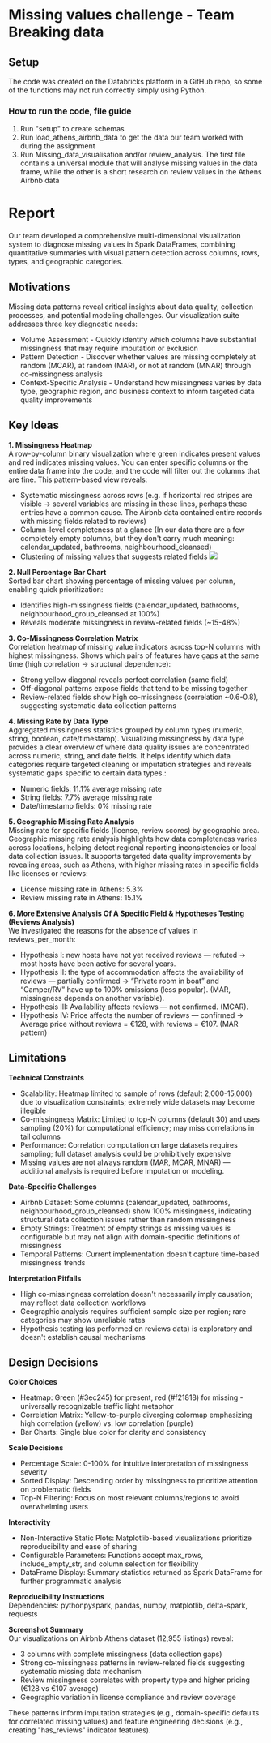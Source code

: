 # Missing values challenge - Team Breaking data

## Setup
The code was created on the Databricks platform in a GitHub repo, so some of the functions may not run correctly simply using Python. 

### How to run the code, file guide
1. Run "setup" to create schemas 
2. Run load_athens_airbnb_data to get the data our team worked with during the assignment
3. Run Missing_data_visualisation and/or review_analysis. The first file contains a universal module that will analyse missing values in the data frame, while the other is a short research on review values in the Athens Airbnb data

# Report
Our team developed a comprehensive multi-dimensional visualization system to diagnose missing values in Spark DataFrames, combining quantitative summaries with visual pattern detection across columns, rows, types, and geographic categories.
## Motivations
Missing data patterns reveal critical insights about data quality, collection processes, and potential modeling challenges. Our visualization suite addresses three key diagnostic needs:
* Volume Assessment - Quickly identify which columns have substantial missingness that may require imputation or exclusion
* Pattern Detection - Discover whether values are missing completely at random (MCAR), at random (MAR), or not at random (MNAR) through co-missingness analysis
* Context-Specific Analysis - Understand how missingness varies by data type, geographic region, and business context to inform targeted data quality improvements
## Key Ideas
  **1. Missingness Heatmap** \
A row-by-column binary visualization where green indicates present values and red indicates missing values. You can enter specific columns or the entire data frame into the code, and the code will filter out the columns that are fine. This pattern-based view reveals:
- Systematic missingness across rows (e.g. if horizontal red stripes are visible -> several variables are missing in these lines,
perhaps these entries have a common cause. The Airbnb data contained entire records with missing fields related to reviews)
- Column-level completeness at a glance (In our data there are a few completely empty columns, but they don't carry much meaning: calendar_updated, bathrooms, neighbourhood_cleansed)
- Clustering of missing values that suggests related fields
![](https://drive.google.com/file/d/1VXxCP6PQG1kTbl5OXkF_aWzoFRr50nNp/view?usp=sharing)

 **2. Null Percentage Bar Chart**\
Sorted bar chart showing percentage of missing values per column, enabling quick prioritization:
- Identifies high-missingness fields (calendar_updated, bathrooms, neighbourhood_group_cleansed at 100%)
- Reveals moderate missingness in review-related fields (~15-48%)
  
**3. Co-Missingness Correlation Matrix**\
Correlation heatmap of missing value indicators across top-N columns with highest missingness. Shows which pairs of features have gaps at the same time (high correlation → structural dependence):
- Strong yellow diagonal reveals perfect correlation (same field)
- Off-diagonal patterns expose fields that tend to be missing together
- Review-related fields show high co-missingness (correlation ~0.6-0.8), suggesting systematic data collection patterns

**4. Missing Rate by Data Type**\
Aggregated missingness statistics grouped by column types (numeric, string, boolean, date/timestamp). Visualizing missingness by data type provides a clear overview of where data quality issues are concentrated across numeric, string, and date fields. It helps identify which data categories require targeted cleaning or imputation strategies and reveals systematic gaps specific to certain data types.:
- Numeric fields: 11.1% average missing rate
- String fields: 7.7% average missing rate
- Date/timestamp fields: 0% missing rate

**5. Geographic Missing Rate Analysis**\
Missing rate for specific fields (license, review scores) by geographic area. Geographic missing rate analysis highlights how data completeness varies across locations, helping detect regional reporting inconsistencies or local data collection issues. It supports targeted data quality improvements by revealing areas, such as Athens, with higher missing rates in specific fields like licenses or reviews:
- License missing rate in Athens: 5.3%
- Review missing rate in Athens: 15.1%

**6. More Extensive Analysis Of A Specific Field & Hypotheses Testing (Reviews Analysis)**\
We investigated the reasons for the absence of values in reviews_per_month:
- Hypothesis I: new hosts have not yet received reviews — refuted → most hosts have been active for several years.
- Hypothesis II: the type of accommodation affects the availability of reviews — partially confirmed → “Private room in boat” and “Camper/RV” have up to 100% omissions (less popular). (MAR, missingness depends on another variable).
- Hypothesis III: Availability affects reviews — not confirmed. (MCAR).
- Hypothesis IV: Price affects the number of reviews — confirmed → Average price without reviews = €128, with reviews = €107. (MAR pattern)
## Limitations
**Technical Constraints**
- Scalability: Heatmap limited to sample of rows (default 2,000-15,000) due to visualization constraints; extremely wide datasets may become illegible
- Co-missingness Matrix: Limited to top-N columns (default 30) and uses sampling (20%) for computational efficiency; may miss correlations in tail columns
- Performance: Correlation computation on large datasets requires sampling; full dataset analysis could be prohibitively expensive
- Missing values are not always random (MAR, MCAR, MNAR) — additional analysis is required before imputation or modeling.

**Data-Specific Challenges**
- Airbnb Dataset: Some columns (calendar_updated, bathrooms, neighbourhood_group_cleansed) show 100% missingness, indicating structural data collection issues rather than random missingness
- Empty Strings: Treatment of empty strings as missing values is configurable but may not align with domain-specific definitions of missingness
- Temporal Patterns: Current implementation doesn't capture time-based missingness trends

**Interpretation Pitfalls**
- High co-missingness correlation doesn't necessarily imply causation; may reflect data collection workflows
- Geographic analysis requires sufficient sample size per region; rare categories may show unreliable rates
- Hypothesis testing (as performed on reviews data) is exploratory and doesn't establish causal mechanisms

## Design Decisions
**Color Choices**
- Heatmap: Green (#3ec245) for present, red (#f21818) for missing - universally recognizable traffic light metaphor
- Correlation Matrix: Yellow-to-purple diverging colormap emphasizing high correlation (yellow) vs. low correlation (purple)
- Bar Charts: Single blue color for clarity and consistency

**Scale Decisions**

- Percentage Scale: 0-100% for intuitive interpretation of missingness severity
- Sorted Display: Descending order by missingness to prioritize attention on problematic fields
- Top-N Filtering: Focus on most relevant columns/regions to avoid overwhelming users

**Interactivity**
- Non-Interactive Static Plots: Matplotlib-based visualizations prioritize reproducibility and ease of sharing
- Configurable Parameters: Functions accept max_rows, include_empty_str, and column selection for flexibility
- DataFrame Display: Summary statistics returned as Spark DataFrame for further programmatic analysis

**Reproducibility Instructions**\
Dependencies: pythonpyspark, pandas, numpy, matplotlib, delta-spark, requests

**Screenshot Summary**\
Our visualizations on Airbnb Athens dataset (12,955 listings) reveal:

- 3 columns with complete missingness (data collection gaps)
- Strong co-missingness patterns in review-related fields suggesting systematic missing data mechanism
- Review missingness correlates with property type and higher pricing (€128 vs €107 average)
- Geographic variation in license compliance and review coverage

These patterns inform imputation strategies (e.g., domain-specific defaults for correlated missing values) and feature engineering decisions (e.g., creating "has_reviews" indicator features).
